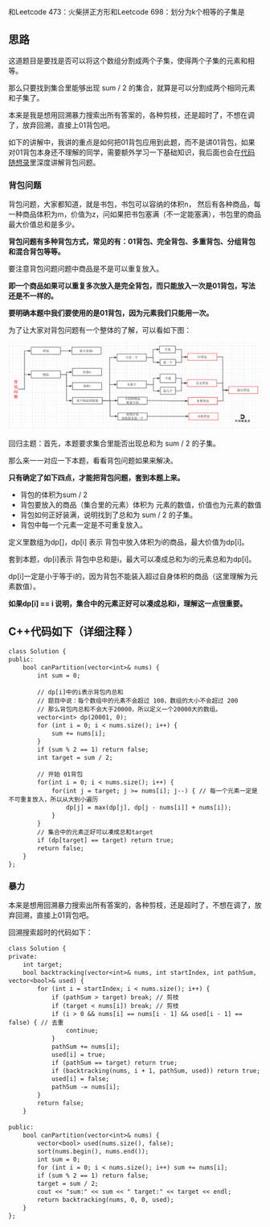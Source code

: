 
和Leetcode 473：火柴拼正方形和Leetcode 698：划分为k个相等的子集是


## 思路

这道题目是要找是否可以将这个数组分割成两个子集，使得两个子集的元素和相等。

那么只要找到集合里能够出现 sum / 2 的集合，就算是可以分割成两个相同元素和子集了。

本来是我是想用回溯暴力搜索出所有答案的，各种剪枝，还是超时了，不想在调了，放弃回溯，直接上01背包吧。

如下的讲解中，我讲的重点是如何把01背包应用到此题，而不是讲01背包，如果对01背包本身还不理解的同学，需要额外学习一下基础知识，我后面也会在[代码随想录](https://img-blog.csdnimg.cn/20200815195519696.png)里深度讲解背包问题。

### 背包问题 

背包问题，大家都知道，就是书包，书包可以容纳的体积n， 然后有各种商品，每一种商品体积为m，价值为z，问如果把书包塞满（不一定能塞满），书包里的商品最大价值总和是多少。

**背包问题有多种背包方式，常见的有：01背包、完全背包、多重背包、分组背包和混合背包等等。**

要注意背包问题问题中商品是不是可以重复放入。

**即一个商品如果可以重复多次放入是完全背包，而只能放入一次是01背包，写法还是不一样的。**

**要明确本题中我们要使用的是01背包，因为元素我们只能用一次。**

为了让大家对背包问题有一个整体的了解，可以看如下图：

<img src='../pics/416.分割等和子集1.png' width=600> </img></div>

回归主题：首先，本题要求集合里能否出现总和为 sum / 2 的子集。

那么来一一对应一下本题，看看背包问题如果来解决。

**只有确定了如下四点，才能把背包问题，套到本题上来。**

* 背包的体积为sum / 2 
* 背包要放入的商品（集合里的元素）体积为 元素的数值，价值也为元素的数值 
* 背包如何正好装满，说明找到了总和为 sum / 2 的子集。
* 背包中每一个元素一定是不可重复放入。


定义里数组为dp[]，dp[i] 表示 背包中放入体积为i的商品，最大价值为dp[i]。

套到本题，dp[i]表示 背包中总和是i，最大可以凑成总和为i的元素总和为dp[i]。 

dp[i]一定是小于等于i的，因为背包不能装入超过自身体积的商品（这里理解为元素数值）。

**如果dp[i] == i 说明，集合中的元素正好可以凑成总和i，理解这一点很重要。**

## C++代码如下（详细注释 ）
```
class Solution {
public:
    bool canPartition(vector<int>& nums) {
        int sum = 0;

        // dp[i]中的i表示背包内总和
        // 题目中说：每个数组中的元素不会超过 100，数组的大小不会超过 200
        // 那么背包内总和不会大于20000，所以定义一个20000大的数组。
        vector<int> dp(20001, 0); 
        for (int i = 0; i < nums.size(); i++) {
            sum += nums[i];
        }
        if (sum % 2 == 1) return false;
        int target = sum / 2;

        // 开始 01背包 
        for(int i = 0; i < nums.size(); i++) {
            for(int j = target; j >= nums[i]; j--) { // 每一个元素一定是不可重复放入，所以从大到小遍历
                dp[j] = max(dp[j], dp[j - nums[i]] + nums[i]);
            }
        }
        // 集合中的元素正好可以凑成总和target 
        if (dp[target] == target) return true;
        return false;      
    }
};
```

### 暴力 

本来是想用回溯暴力搜索出所有答案的，各种剪枝，还是超时了，不想在调了，放弃回溯，直接上01背包吧。

回溯搜索超时的代码如下：

```
class Solution {
private:
    int target;
    bool backtracking(vector<int>& nums, int startIndex, int pathSum, vector<bool>& used) {
        for (int i = startIndex; i < nums.size(); i++) {
            if (pathSum > target) break; // 剪枝
            if (target < nums[i]) break; // 剪枝 
            if (i > 0 && nums[i] == nums[i - 1] && used[i - 1] == false) { // 去重
                continue;
            }
            pathSum += nums[i];
            used[i] = true;
            if (pathSum == target) return true;
            if (backtracking(nums, i + 1, pathSum, used)) return true;
            used[i] = false;
            pathSum -= nums[i];
        }
        return false;
    }

public:
    bool canPartition(vector<int>& nums) {
        vector<bool> used(nums.size(), false);
        sort(nums.begin(), nums.end());
        int sum = 0;
        for (int i = 0; i < nums.size(); i++) sum += nums[i];
        if (sum % 2 == 1) return false;
        target = sum / 2;
        cout << "sum:" << sum << " target:" << target << endl;
        return backtracking(nums, 0, 0, used);
    }
};

```

